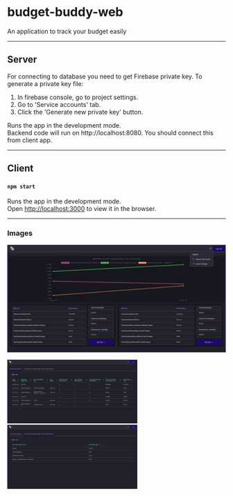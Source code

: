 #  budget-buddy-web
An application to track your budget easily

---

## Server

For connecting to database you need to get Firebase private key. To generate a private key file:
1. In firebase console, go to project settings.
2. Go to 'Service accounts' tab.
3. Click the 'Generate new private key' button.

Runs the app in the development mode.\
Backend code will run on http://localhost:8080. You should connect this from client app.

---

## Client

#### `npm start`

Runs the app in the development mode.\
Open [http://localhost:3000](http://localhost:3000) to view it in the browser.

---


### Images

<p float="left">
  <img src="./app-images/image-000.png" alt="Image - 1" width="600"/> 
</p>

<p float="left">
  <img src="./app-images/image-001.png" alt="Image - 2" width="300"/> 
  <img src="./app-images/image-002.png" alt="Image - 3" width="300"/>
</p>